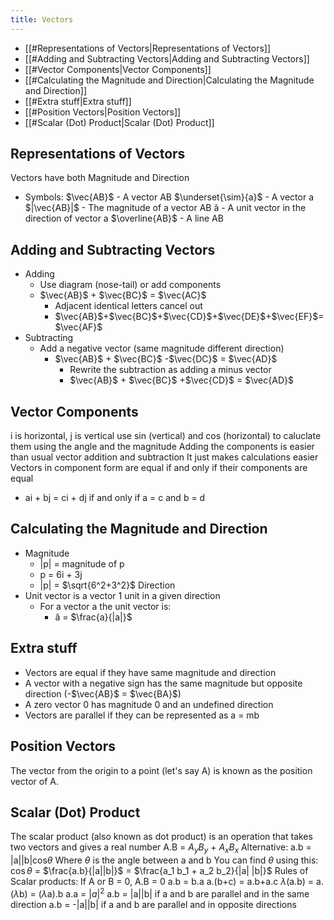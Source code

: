 ```yaml
---
title: Vectors
---
```


- [[#Representations of Vectors|Representations of Vectors]]
- [[#Adding and Subtracting Vectors|Adding and Subtracting Vectors]]
- [[#Vector Components|Vector Components]]
- [[#Calculating the Magnitude and Direction|Calculating the Magnitude and Direction]]
- [[#Extra stuff|Extra stuff]]
- [[#Position Vectors|Position Vectors]]
- [[#Scalar (Dot) Product|Scalar (Dot) Product]]

## Representations of Vectors
Vectors have both Magnitude and Direction
- Symbols:
	$\vec{AB}$ - A vector AB
	$\underset{\sim}{a}$ - A vector a
	$|\vec{AB}|$ - The magnitude of a vector AB
	â - A unit vector in the direction of vector a
	$\overline{AB}$ - A line AB
## Adding and Subtracting Vectors
- Adding
	- Use diagram (nose-tail) or add components
	- $\vec{AB}$ + $\vec{BC}$ = $\vec{AC}$
		- Adjacent identical letters cancel out
		- $\vec{AB}$+$\vec{BC}$+$\vec{CD}$+$\vec{DE}$+$\vec{EF}$=$\vec{AF}$
- Subtracting
	- Add a negative vector (same magnitude different direction)
		- $\vec{AB}$ + $\vec{BC}$ -$\vec{DC}$ = $\vec{AD}$ 
			- Rewrite the subtraction as adding a minus vector
			- $\vec{AB}$ + $\vec{BC}$ +$\vec{CD}$ = $\vec{AD}$ 

## Vector Components
i is horizontal, j is vertical
use sin (vertical) and cos (horizontal) to caluclate them using the angle and the magnitude
Adding the components is easier than usual vector addition and subtraction
It just makes calculations easier
Vectors in component form are equal if and only if their components are equal
-   ai + bj = ci + dj if and only if a = c and b = d
## Calculating the Magnitude and Direction
- Magnitude
	- |p| = magnitude of p
	- p = 6i + 3j
	- |p| = $\sqrt{6^2+3^2}$ 
Direction
- Unit vector is a vector 1 unit in a given direction
	- For a vector a the unit vector is:
		- â = $\frac{a}{|a|}$
## Extra stuff
-   Vectors are equal if they have same magnitude and direction
-   A vector with a negative sign has the same magnitude but opposite direction  (-$\vec{AB}$ = $\vec{BA}$)
-   A zero vector 0 has magnitude 0 and an undefined direction
-   Vectors are parallel if they can be represented as a = mb


## Position Vectors
The vector from the origin to a point (let's say A) is known as the position vector of A.
## Scalar (Dot) Product
The scalar product (also known as dot product) is an operation that takes two vectors and gives a real number
A.B = $A_yB_y$ + $A_xB_x$ 
	Alternative:
		a.b = |a||b|cos$\theta$
			Where $\theta$ is the angle between a and b
			You can find $\theta$ using this:
				$\cos\theta$ = $\frac{a.b}{|a||b|}$ = $\frac{a_1 b_1 + a_2 b_2}{|a| |b|}$
Rules of Scalar products:
	If A or B = 0, A.B = 0
	a.b = b.a
	a.(b+c) = a.b+a.c
	$\lambda$(a.b) = a.($\lambda$b) = ($\lambda$a).b
	a.a = $|a|^2$ 
	a.b = |a||b| if a and b are parallel and in the same direction
	a.b = -|a||b| if a and b are parallel and in opposite directions
	